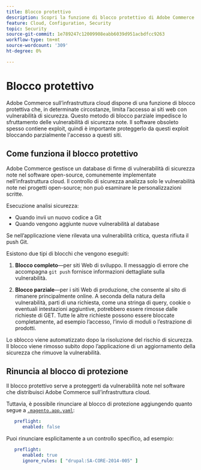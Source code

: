 ```yaml
---
title: Blocco protettivo
description: Scopri la funzione di blocco protettivo di Adobe Commerce sull’infrastruttura cloud e come funziona per proteggere il tuo sito da vulnerabilità di sicurezza note.
feature: Cloud, Configuration, Security
topic: Security
source-git-commit: 1e789247c12009908eabb6039d951acbdfcc9263
workflow-type: tm+mt
source-wordcount: '309'
ht-degree: 0%

---
```


# Blocco protettivo

Adobe Commerce sull’infrastruttura cloud dispone di una funzione di blocco protettiva che, in determinate circostanze, limita l’accesso ai siti web con vulnerabilità di sicurezza. Questo metodo di blocco parziale impedisce lo sfruttamento delle vulnerabilità di sicurezza note. Il software obsoleto spesso contiene exploit, quindi è importante proteggerlo da questi exploit bloccando parzialmente l&#39;accesso a questi siti.

## Come funziona il blocco protettivo

Adobe Commerce gestisce un database di firme di vulnerabilità di sicurezza note nel software open-source, comunemente implementate nell’infrastruttura cloud. Il controllo di sicurezza analizza solo le vulnerabilità note nei progetti open-source; non può esaminare le personalizzazioni scritte.

Esecuzione analisi sicurezza:

- Quando invii un nuovo codice a Git
- Quando vengono aggiunte nuove vulnerabilità al database

Se nell’applicazione viene rilevata una vulnerabilità critica, questa rifiuta il push Git.

Esistono due tipi di blocchi che vengono eseguiti:

1. **Blocco completo**—per siti Web di sviluppo. Il messaggio di errore che accompagna `git push` fornisce informazioni dettagliate sulla vulnerabilità.

1. **Blocco parziale**—per i siti Web di produzione, che consente al sito di rimanere principalmente online. A seconda della natura della vulnerabilità, parti di una richiesta, come una stringa di query, cookie o eventuali intestazioni aggiuntive, potrebbero essere rimosse dalle richieste di GET. Tutte le altre richieste possono essere bloccate completamente, ad esempio l’accesso, l’invio di moduli o l’estrazione di prodotti.

Lo sblocco viene automatizzato dopo la risoluzione del rischio di sicurezza. Il blocco viene rimosso subito dopo l’applicazione di un aggiornamento della sicurezza che rimuove la vulnerabilità.

## Rinuncia al blocco di protezione

Il blocco protettivo serve a proteggerti da vulnerabilità note nel software che distribuisci Adobe Commerce sull’infrastruttura cloud.

Tuttavia, è possibile rinunciare al blocco di protezione aggiungendo quanto segue a [`.magento.app.yaml`](../application/configure-app-yaml.md):

```yaml
   preflight:
      enabled: false
```

Puoi rinunciare esplicitamente a un controllo specifico, ad esempio:

```yaml
   preflight:
      enabled: true
      ignore_rules: [ "drupal:SA-CORE-2014-005" ]
```
